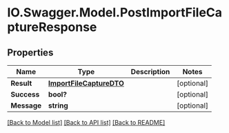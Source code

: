 # IO.Swagger.Model.PostImportFileCaptureResponse
## Properties

Name | Type | Description | Notes
------------ | ------------- | ------------- | -------------
**Result** | [**ImportFileCaptureDTO**](ImportFileCaptureDTO.md) |  | [optional] 
**Success** | **bool?** |  | [optional] 
**Message** | **string** |  | [optional] 

[[Back to Model list]](../README.md#documentation-for-models) [[Back to API list]](../README.md#documentation-for-api-endpoints) [[Back to README]](../README.md)

